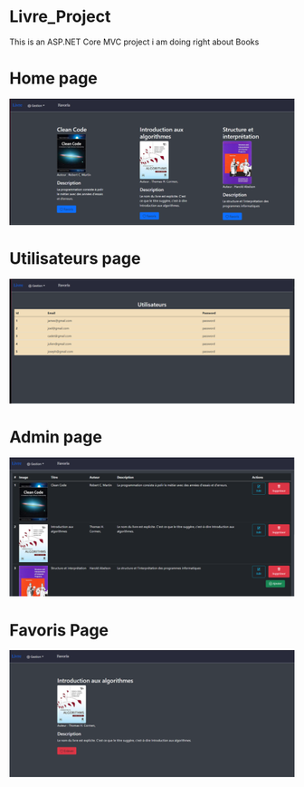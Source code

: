# Livre_Project

This is an ASP.NET Core MVC project i am doing right about Books 


# Home page
<img src="/images/home.png">

# Utilisateurs page
<img src="/images/utilisateurs.png">

# Admin page 
<img src="/images/admin.png">

# Favoris Page
<img src="/images/favoris.png">





